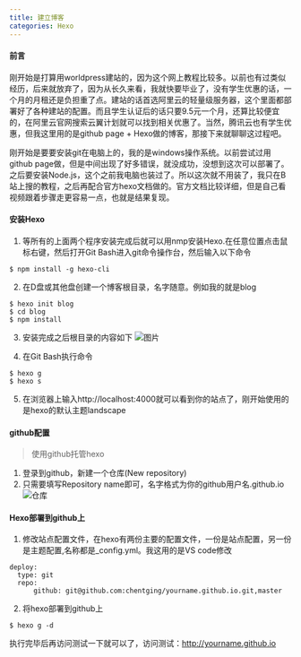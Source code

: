 ```yaml
---
title: 建立博客
categories: Hexo
---
```


#### 前言

刚开始是打算用worldpress建站的，因为这个网上教程比较多。以前也有过类似经历，后来就放弃了，因为从长久来看，我就快要毕业了，没有学生优惠的话，一个月的月租还是负担重了点。建站的话首选阿里云的轻量级服务器，这个里面都部署好了各种建站的配置。而且学生认证后的话只要9.5元一个月，还算比较便宜的，在阿里云官网搜索云翼计划就可以找到相关优惠了。当然，腾讯云也有学生优惠，但我这里用的是github page + Hexo做的博客，那接下来就聊聊这过程吧。

刚开始是要要安装git在电脑上的，我的是windows操作系统。以前尝试过用github page做，但是中间出现了好多错误，就没成功，没想到这次可以部署了。之后要安装Node.js，这个之前我电脑也装过了。所以这次就不用装了，我只在B站上搜的教程，之后再配合官方hexo文档做的。官方文档比较详细，但是自己看视频跟着步骤走更容易一点，也就是结果复现。
<!-- more -->
#### 安装Hexo

1. 等所有的上面两个程序安装完成后就可以用nmp安装Hexo.在任意位置点击鼠标右键，然后打开Git Bash进入git命令操作台，然后输入以下命令
```
$ npm install -g hexo-cli
```
2. 在D盘或其他盘创建一个博客根目录，名字随意。例如我的就是blog
```
$ hexo init blog
$ cd blog
$ npm install
```
3. 安装完成之后根目录的内容如下
![图片](https://blog-1258579174.cos.ap-chengdu.myqcloud.com/images/blog%E6%88%AA%E5%9B%BE.png)

4. 在Git Bash执行命令
```
$ hexo g
$ hexo s
```
5. 在浏览器上输入http://localhost:4000就可以看到你的站点了，刚开始使用的是hexo的默认主题landscape

#### github配置
> 使用github托管hexo
1. 登录到github，新建一个仓库(New repository)
2. 只需要填写Repository name即可，名字格式为你的github用户名.github.io
![仓库](https://blog-1258579174.cos.ap-chengdu.myqcloud.com/images/github%E4%BB%93%E5%BA%93.png)

#### Hexo部署到github上
1. 修改站点配置文件，在hexo有两份主要的配置文件，一份是站点配置，另一份是主题配置,名称都是_config.yml。我这用的是VS code修改
```
deploy:
  type: git
  repo:
      github: git@github.com:chentging/yourname.github.io.git,master
```
2. 将hexo部署到github上
```
$ hexo g -d
```
执行完毕后再访问测试一下就可以了，访问测试：http://yourname.github.io

